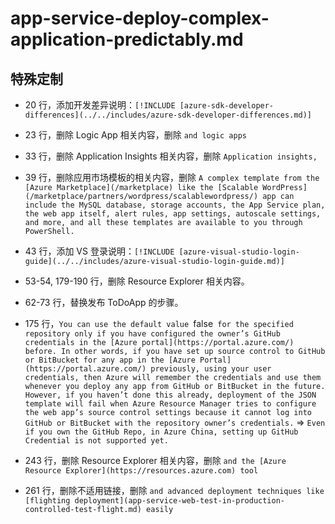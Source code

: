 # app-service-deploy-complex-application-predictably.md

## 特殊定制

* 20 行，添加开发差异说明：`[!INCLUDE [azure-sdk-developer-differences](../../includes/azure-sdk-developer-differences.md)]`

* 23 行，删除 Logic App 相关内容，删除 `and logic apps`

* 33 行，删除 Application Insights 相关内容，删除 `Application insights,`

* 39 行，删除应用市场模板的相关内容，删除 `A complex template from the [Azure Marketplace](/marketplace) like the [Scalable WordPress](/marketplace/partners/wordpress/scalablewordpress/) app can include the MySQL database, storage accounts, the App Service plan, the web app itself, alert rules, app settings, autoscale settings, and more, and all these templates are available to you through PowerShell.`

* 43 行，添加 VS 登录说明：`[!INCLUDE [azure-visual-studio-login-guide](../../includes/azure-visual-studio-login-guide.md)]`

* 53-54, 179-190 行，删除 Resource Explorer 相关内容。

* 62-73 行，替换发布 ToDoApp 的步骤。

* 175 行，`You can use the default value `false` for the specified repository only if you have configured the owner’s GitHub credentials in the [Azure portal](https://portal.azure.com/) before. In other words, if you have set up source control to GitHub or BitBucket for any app in the [Azure Portal](https://portal.azure.com/) previously, using your user credentials, then Azure will remember the credentials and use them whenever you deploy any app from GitHub or BitBucket in the future. However, if you haven’t done this already, deployment of the JSON template will fail when Azure Resource Manager tries to configure the web app’s source control settings because it cannot log into GitHub or BitBucket with the repository owner’s credentials.` => `Even if you own the GitHub Repo, in Azure China, setting up GitHub Credential is not supported yet.`

* 243 行，删除 Resource Explorer 相关内容，删除 `and the [Azure Resource Explorer](https://resources.azure.com) tool`

* 261 行，删除不适用链接，删除 `and advanced deployment techniques like [flighting deployment](app-service-web-test-in-production-controlled-test-flight.md) easily`